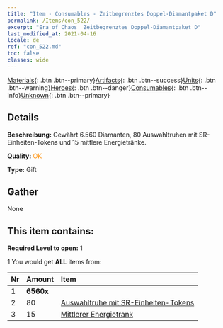 ```yaml
---
title: "Item - Consumables - Zeitbegrenztes Doppel-Diamantpaket D"
permalink: /Items/con_522/
excerpt: "Era of Chaos  Zeitbegrenztes Doppel-Diamantpaket D"
last_modified_at: 2021-04-16
locale: de
ref: "con_522.md"
toc: false
classes: wide
---
```

 [Materials](/de/Items/){: .btn .btn--primary}[Artifacts](/de/Items/Artifacts/){: .btn .btn--success}[Units](/de/Items/Units/){: .btn .btn--warning}[Heroes](/de/Items/Heroes/){: .btn .btn--danger}[Consumables](/de/Items/Consumables/){: .btn .btn--info}[Unknown](/de/Items/Unknown/){: .btn .btn--primary}

## Details
 **Beschreibung:** Gewährt 6.560 Diamanten, 80 Auswahltruhen mit SR-Einheiten-Tokens und 15 mittlere Energietränke.

 **Quality:** <span style="color: #FF8C00">OK</span>

 **Type:** Gift

## Gather

  None

## This item contains:

 **Required Level to open:** 1

 1 You would get **ALL** items  from:

  | Nr | Amount |     Item    |
  |:---|:-------|:------------|
  | 1 |  **6560x** | <i class="fas fa-gem"/> |  | 
  | 2 | 80 | [Auswahltruhe mit SR-Einheiten-Tokens](/de/Items/con_1618/) |  | 
  | 3 | 15 | [Mittlerer Energietrank](/de/Items/con_705/) |  | 
